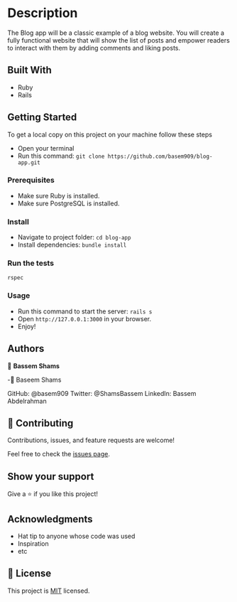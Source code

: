 # Description

The Blog app will be a classic example of a blog website. You will create a fully functional website that will show the list of posts and empower readers to interact with them by adding comments and liking posts.

## Built With
* Ruby
* Rails

## Getting Started
To get a local copy on this project on your machine follow these steps
- Open your terminal
- Run this command:
`git clone https://github.com/basem909/blog-app.git`
### Prerequisites
- Make sure Ruby is installed.
- Make sure PostgreSQL is installed.
### Install
- Navigate to project folder:
`cd blog-app`
- Install dependencies:
`bundle install`
### Run the tests
`rspec`
### Usage
- Run this command to start the server:
`rails s`
- Open `http://127.0.0.1:3000` in your browser.
- Enjoy!


## Authors
👤 **Bassem Shams**

-👤 Baseem Shams

GitHub: @basem909
Twitter: @ShamsBassem
LinkedIn: Bassem Abdelrahman

## 🤝 Contributing

Contributions, issues, and feature requests are welcome!

Feel free to check the [issues page](../../issues/).

## Show your support

Give a ⭐️ if you like this project!

## Acknowledgments

- Hat tip to anyone whose code was used
- Inspiration
- etc

## 📝 License

This project is [MIT](./MIT.md) licensed.